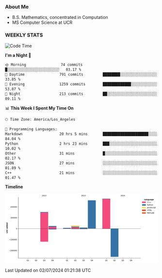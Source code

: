 ### About Me

- B.S. Mathematics, concentrated in Computation
- MS Computer Science at UCR


### WEEKLY STATS
<!--START_SECTION:waka-->
![Code Time](http://img.shields.io/badge/Code%20Time-230%20hrs%2056%20mins-blue)

**I'm a Night 🦉** 

```text
🌞 Morning                74 commits          █░░░░░░░░░░░░░░░░░░░░░░░░   03.17 % 
🌆 Daytime                791 commits         ████████░░░░░░░░░░░░░░░░░   33.85 % 
🌃 Evening                1259 commits        █████████████░░░░░░░░░░░░   53.87 % 
🌙 Night                  213 commits         ██░░░░░░░░░░░░░░░░░░░░░░░   09.11 % 
```


📊 **This Week I Spent My Time On** 

```text
🕑︎ Time Zone: America/Los_Angeles

💬 Programming Languages: 
Markdown                 20 hrs 5 mins       █████████████████████░░░░   84.04 % 
Python                   2 hrs 23 mins       ███░░░░░░░░░░░░░░░░░░░░░░   10.02 % 
Other                    31 mins             █░░░░░░░░░░░░░░░░░░░░░░░░   02.17 % 
JSON                     27 mins             ░░░░░░░░░░░░░░░░░░░░░░░░░   01.89 % 
C++                      21 mins             ░░░░░░░░░░░░░░░░░░░░░░░░░   01.47 % 
```

**Timeline**

![Lines of Code chart](https://raw.githubusercontent.com/nickocruzm/nickocruzm/main/assets/bar_graph.png)


 Last Updated on 02/07/2024 01:21:38 UTC
<!--END_SECTION:waka-->
